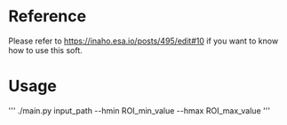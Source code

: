 # Reference
Please refer to https://inaho.esa.io/posts/495/edit#10 if you want to know how to use this soft.

# Usage
''' ./main.py input_path --hmin ROI_min_value --hmax ROI_max_value '''
